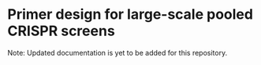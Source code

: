 # Primer design for large-scale pooled CRISPR screens

Note: Updated documentation is yet to be added for this repository.
